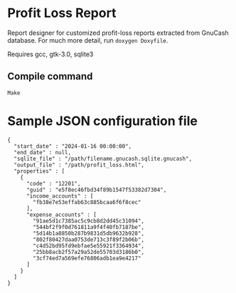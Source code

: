 # Profit Loss Report
Report designer for customized profit-loss reports extracted from GnuCash database. For much more detail, run `doxygen Doxyfile`.

Requires gcc, gtk-3.0, sqlite3

## Compile command
```
Make
```

# Sample JSON configuration file
```
{
  "start_date" : "2024-01-16 00:00:00",
  "end_date" : null,
  "sqlite_file" : "/path/filename.gnucash.sqlite.gnucash",
  "output_file" : "/path/profit_loss.html",
  "properties" : [
    {
      "code" : "12201",
      "guid" : "e5f8ec46fbd34f89b1547f53382d7304",
      "income_accounts" : [
        "fb38e7e53effab63c885bcaa6f6f8cec"
      ],
      "expense_accounts" : [
        "91ae5d1c7385ac5c9cb8d2dd45c31094",
        "544bf2f9f0d761811a9f4f40fb7187be",
        "5d14b1a8850b287b9831d5db9632b928",
        "802f80427daa0753de713c3f89f2b06b",
        "c4d52bd95fd9ebfae5e55921f3364934",
        "25bb8acb2f57a29a52de55703d3186b0",
        "3cf74ed7a569efe76806adb1ea9e4217"
      ]
    }
  ]
}
```
